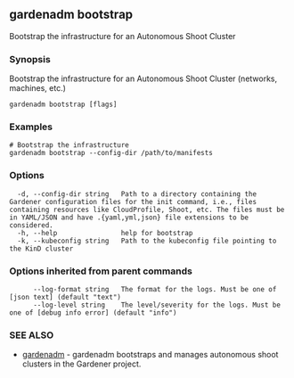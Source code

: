 ## gardenadm bootstrap

Bootstrap the infrastructure for an Autonomous Shoot Cluster

### Synopsis

Bootstrap the infrastructure for an Autonomous Shoot Cluster (networks, machines, etc.)

```
gardenadm bootstrap [flags]
```

### Examples

```
# Bootstrap the infrastructure
gardenadm bootstrap --config-dir /path/to/manifests
```

### Options

```
  -d, --config-dir string   Path to a directory containing the Gardener configuration files for the init command, i.e., files containing resources like CloudProfile, Shoot, etc. The files must be in YAML/JSON and have .{yaml,yml,json} file extensions to be considered.
  -h, --help                help for bootstrap
  -k, --kubeconfig string   Path to the kubeconfig file pointing to the KinD cluster
```

### Options inherited from parent commands

```
      --log-format string   The format for the logs. Must be one of [json text] (default "text")
      --log-level string    The level/severity for the logs. Must be one of [debug info error] (default "info")
```

### SEE ALSO

* [gardenadm](gardenadm.md)	 - gardenadm bootstraps and manages autonomous shoot clusters in the Gardener project.

